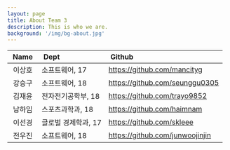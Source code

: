 ```yaml
---
layout: page
title: About Team 3
description: This is who we are.
background: '/img/bg-about.jpg'
---
```


|&nbsp;Name&nbsp;|&nbsp;Dept&nbsp;|&nbsp;Github&nbsp;|
| :---: | :------------------------ | :------------------------|
| 이상호 | 소프트웨어, 17 | https://github.com/mancityg |
| 강승구 | 소프트웨어, 18 | https://github.com/seunggu0305 |
| 김재윤 | 전자전기공학부, 18 | https://github.com/trayo9852 |
| 남하임 | 스포츠과학과, 18 | https://github.com/haimnam |
| 이선경 | 글로벌 경제학과, 17 | https://github.com/skleee |
| 전우진 | 소프트웨어, 18 | https://github.com/junwoojinjin |
